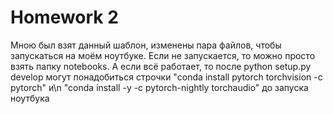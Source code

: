 # Homework 2
Мною был взят данный шаблон, изменены пара файлов, чтобы запускаться на моём ноутбуке. Если не запускается, то можно просто взять папку notebooks. А если всё работает, то после python setup.py develop могут понадобиться строчки "conda install pytorch torchvision -c pytorch" и\n "conda install -y -c pytorch-nightly torchaudio" до запуска ноутбука
